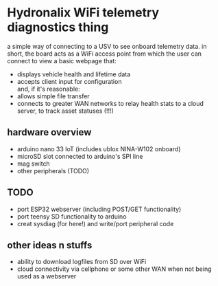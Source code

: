 # Hydronalix WiFi telemetry diagnostics thing

a simple way of connecting to a USV to see onboard telemetry data. in short, the board acts as a WiFi access point from which the user can connect to view a basic webpage that:   
* displays vehicle health and lifetime data    
* accepts client input for configuration     
and, if it's reasonable:   
* allows simple file transfer   
* connects to greater WAN networks to relay health stats to a cloud server, to track asset statuses (!!!)

## hardware overview

* arduino nano 33 IoT (includes ublox NINA-W102 onboard)  
* microSD slot connected to arduino's SPI line  
* mag switch  
* other peripherals (TODO)  

## TODO
* port ESP32 webserver (including POST/GET functionality)
* port teensy SD functionality to arduino   
* creat sysdiag (for here!) and write/port peripheral code   

## other ideas n stuffs
* ability to download logfiles from SD over WiFi  
* cloud connectivity via cellphone or some other WAN when not being used as a webserver       
